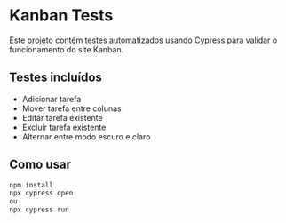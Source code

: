 # Kanban Tests

Este projeto contém testes automatizados usando Cypress para validar o funcionamento do site Kanban.

## Testes incluídos

- Adicionar tarefa
- Mover tarefa entre colunas
- Editar tarefa existente
- Excluir tarefa existente
- Alternar entre modo escuro e claro

## Como usar

```bash
npm install
npx cypress open
ou
npx cypress run
```
